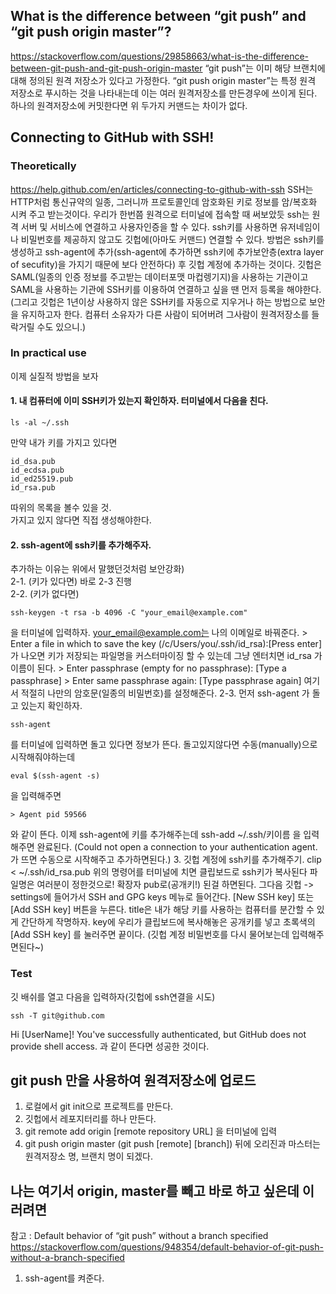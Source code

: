 ## What is the difference between “git push” and “git push origin master”? 
https://stackoverflow.com/questions/29858663/what-is-the-difference-between-git-push-and-git-push-origin-master
“git push”는 이미 해당 브랜치에 대해 정의된 원격 저장소가 있다고 가정한다.
“git push origin master”는 특정 원격 저장소로 푸시하는 것을 나타내는데 이는 여러 원격저장소를 만든경우에 쓰이게 된다.
하나의 원격저장소에 커밋한다면 위 두가지 커맨드는 차이가 없다.

## Connecting to GitHub with SSH!
### Theoretically
https://help.github.com/en/articles/connecting-to-github-with-ssh
SSH는 HTTP처럼 통신규약의 일종, 그러니까 프로토콜인데
암호화된 키로 정보를 암/복호화 시켜 주고 받는것이다.
우리가 한번쯤 원격으로 터미널에 접속할 때 써보았듯 ssh는 원격 서버 및 서비스에 연결하고 사용자인증을 할 수 있다.
ssh키를 사용하면 유저네임이나 비밀번호를 제공하지 않고도 깃헙에(아마도 커맨드) 연결할 수 있다.
방법은 ssh키를 생성하고 ssh-agent에 추가(ssh-agent에 추가하면 ssh키에 추가보안층(extra layer of secufity)을 가지기 때문에 보다 안전하다) 후 깃헙 계정에 추가하는 것이다.
깃헙은 SAML(일종의 인증 정보를 주고받는 데이터포맷 마컵렝기지)을 사용하는 기관이고 SAML을 사용하는 기관에 SSH키를 이용하여 연결하고 싶을 땐 먼저 등록을 해야한다.
(그리고 깃헙은 1년이상 사용하지 않은 SSH키를 자동으로 지우거나 하는 방법으로 보안을 유지하고자 한다. 컴퓨터 소유자가 다른 사람이 되어버려 그사람이 원격저장소를 들락거릴 수도 있으니.)
### In practical use
이제 실질적 방법을 보자
#### 1. 내 컴퓨터에 이미 SSH키가 있는지 확인하자. 터미널에서 다음을 친다.
```
ls -al ~/.ssh
```
만약 내가 키를 가지고 있다면
```
id_dsa.pub
id_ecdsa.pub
id_ed25519.pub
id_rsa.pub
```
따위의 목록을 볼수 있을 것.  
가지고 있지 않다면 직접 생성해야한다.
#### 2. ssh-agent에 ssh키를 추가해주자.
추가하는 이유는 위에서 말했던것처럼 보안강화)  
2-1. (키가 있다면) 바로 2-3 진행   
2-2. (키가 없다면)
```
ssh-keygen -t rsa -b 4096 -C "your_email@example.com"
```

을 터미널에 입력하자. your_email@example.com는 나의 이메일로 바꿔준다.
		> Enter a file in which to save the key (/c/Users/you/.ssh/id_rsa):[Press enter]
가 나오면 키가 저장되는 파일명을 커스터마이징 할 수 있는데 그냥 엔터치면 id_rsa 가 이름이 된다.
		> Enter passphrase (empty for no passphrase): [Type a passphrase]
		> Enter same passphrase again: [Type passphrase again]
여기서 적절히 나만의 암호문(일종의 비밀번호)를 설정해준다.
2-3.
먼저 ssh-agent 가 돌고 있는지 확인하자.
```
ssh-agent
```
를 터미널에 입력하면 돌고 있다면 정보가 뜬다.
돌고있지않다면 수동(manually)으로 시작해줘야하는데
```
eval $(ssh-agent -s)
```
을 입력해주면 
```
> Agent pid 59566
```
와 같이 뜬다.
이제 ssh-agent에 키를 추가해주는데
	ssh-add ~/.ssh/키이름
을 입력해주면 완료된다. (Could not open a connection to your authentication agent.가 뜨면 수동으로 시작해주고 추가하면된다.)
3. 깃헙 계정에 ssh키를 추가해주기.
		clip < ~/.ssh/id_rsa.pub
위의 명령어를 터미널에 치면 클립보드로 ssh키가 복사된다 파일명은 여러분이 정한것으로! 확장자 pub로(공개키!) 된걸 하면된다.
그다음 깃헙 -> settings에 들어가서 SSH and GPG keys 메뉴로 들어간다.
[New SSH key] 또는 [Add SSH key] 버튼을 누른다.
title은 내가 해당 키를 사용하는 컴퓨터를 분간할 수 있게 간단하게 작명하자.
key에 우리가 클립보드에 복사해놓은 공개키를 넣고 초록색의 [Add SSH key] 를 눌러주면 끝이다. (깃헙 계정 비밀번호를 다시 물어보는데 입력해주면된다~)
### Test
깃 배쉬를 열고 다음을 입력하자(깃헙에 ssh연결을 시도)
```
ssh -T git@github.com
```
Hi [UserName]! You've successfully authenticated, but GitHub does not provide shell access. 과 같이 뜬다면 성공한 것이다.

## git push 만을 사용하여 원격저장소에 업로드
1. 로컬에서 git init으로 프로젝트를 만든다.
2. 깃헙에서 레포지터리를 하나 만든다.
3. git remote add origin [remote repository URL] 을 터미널에 입력
4. git push origin master (git push [remote] [branch])
뒤에 오리진과 마스터는 원격저장소 명, 브랜치 명이 되겠다.

## 나는 여기서 origin, master를 빼고 바로 하고 싶은데 이러려면
참고 : Default behavior of “git push” without a branch specified
https://stackoverflow.com/questions/948354/default-behavior-of-git-push-without-a-branch-specified
1. ssh-agent를 켜준다.